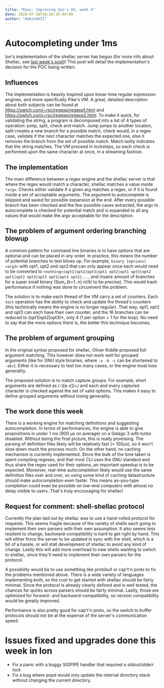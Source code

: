 ```yaml
---
title: "Rsoc: Improving Ion's UX, week 4"
date: 2019-07-28T18:26:35-04:00
author: "AdminXVII"
---
```

# Autocompleting under 1ms
Ion's implementation of the shellac server has begun (for more info about Shellac, see [last week's post](https://www.redox-os.org/news/rsoc-ion-ux-2/))! This post will detail the implementation's decision for the POC being written.

## Influences
The implementation is heavily inspired upon linear-time regular expression engines, and more specifically Pike's VM. A great, detailed description about both subjects can be found at https://swtch.com/~rsc/regexp/regexp1.html and https://swtch.com/~rsc/regexp/regexp2.html.
To make it quick, for validating the string, a program is decomposed into a list of 4 types of operation: jump, split, check and match. Jump jumps to another location, split creates a new branch for a possible match, check would, in a regex case, validate if the next character matches the expected one, else it removes the branch from the set of possible match. Match lastly indicates that the string matches. The VM proceed in locksteps, so each check is performed upon the same character at once, in a streaming fashion.

## The implementation
The main difference between a regex engine and the shellac server is that where the regex would match a character, shellac matches a value inside `*argv`. Checks either validate if a given arg matches a regex, or if it is found inside a set of acceptable arguments. The argument to autocomplete is skipped and saved for possible expansion at the end. After every possible branch has been checked and the few possible cases extracted, the argv to autocomplete is checked for potential match and is expanded to all arg values that would make the argv acceptable for the description.

## The problem of argument ordering branching blowup
A common pattern for command line binaries is to have options that are optional and can be placed in any order. In practice, this means the number of potential branches to test blows up. For example, `binary [options] <arg1>` with opt1, opt2 and opt3 that can only appear once each would need to be converted to `<nothing>|opt1|opt2|opt3|opt1 opt2|opt1 opt3|opt2 opt1|opt2 opt3|opt3 opt1|opt3 opt2|...`, and insane amount of branches for a super small binary (Sum\_{k=1..n} n!/k! to be precise). This would trash performance if nothing was done to circumvent the problem.

The solution is to make each thread of the VM carry a set of counters. Each `test` operation has the ability to check and update the thread's counters (this technically means the engine is no longer regular). That way, opt1, opt2 and opt3 can each have their own counter, and the 16 branches can be reduced to (opt1|opt2|opt3)*, only 4 (1 per option + 1 for the loop). No need to say that the more options there is, the better this technique becomes.

## The problem of argument grouping
In the original syntax proposed for shellac, Oliver Kiddle proposed full argument matching. This however does not work well for grouped arguments (like for GNU style binaries, where `-a -b -c` can be shortened to `-abc`). Either it is necessary to test too many cases, or the engine must lose generality.

The proposed solution is to match capture groups. For example, short arguments are defined as /-([a-z])+/ and each and every captured character is checked against the set of valid options. This makes it easy to define grouped arguments without losing generality.

## The work done this week
There is a working engine for matching definitions and suggesting autocompletion. In terms of performances, the engine is able to give propositions in under 1 ms (900 μs on average) on a Galago 3 with turbo disabled. Without being the final picture, this is really promising. The parsing of definition files likely will be relatively fast (> 100μs), so it won't slow down much the process much. On the other hand, no caching mechanism is currently implemented. Since the bulk of the time taken is spent compiling regexes, and that most CLI uses the GNU standard and thus share the regex used for their options, an important speedup is to be expected. Moreover, real-time autocompletion likely would use the same definition files over and over, so using some kind of caching datastructure should make autocompletion even faster. This means as-you-type completion could even be possible on low-end computers with almost no delay visible to users. That's truly encouraging for shellac!

## Request for comment: shell-shellac protocol
Currently the plan laid out by shellac was to use a hand-rolled protocol for requests. This seems fragile because of the variety of shells each going to implement their own parsers with their own assumption. It also seems less resilient to change, backward-compatibility is hard to get right by hand. This will either force the server to be updated in sync with the shell, which is a bit of a hassle, or will stall development of shellac to avoid any kind of change. Lastly this will add more overhead to new shells wanting to switch to shellac, since they'll need to implement their own parsers for the protocol.

A possibility would be to use something like protobuf or cap't'n proto to fix the problems mentioned above. There is a wide variety of languages implementing both, so the cost to get started with shellac should be fairly minimal. Since the protocol is already clearly defined and is well tested, the chances for quirks across parsers should be fairly minimal. Lastly, those are optimized for forward- and backward-compatibility, so version compatibility would be greatly improved.

Performance is also pretty good for cap't'n proto, so the switch to buffer protocols should not be at the expense of the server's communication speed.

# Issues fixed and upgrades done this week in Ion
 - Fix a panic with a buggy SIGPIPE handler that required a stdout/stderr lock
 - Fix a bug where popd would only update the internal directory stack without changing the current directory.

